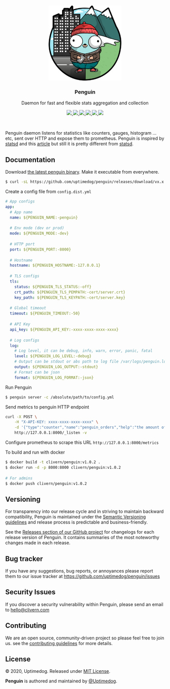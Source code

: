 <p align="center">
    <img src="/static/logo.png" width="230" />
    <h3 align="center">Penguin</h3>
    <p align="center">Daemon for fast and flexible stats aggregation and collection</p>
    <p align="center">
        <a href="https://github.com/uptimedog/penguin/actions/workflows/build.yml">
            <img src="https://github.com/uptimedog/penguin/actions/workflows/build.yml/badge.svg">
        </a>
        <a href="https://github.com/uptimedog/penguin/actions/workflows/release.yml">
            <img src="https://github.com/uptimedog/penguin/actions/workflows/release.yml/badge.svg">
        </a>
        <a href="https://github.com/uptimedog/penguin/releases">
            <img src="https://img.shields.io/badge/Version-1.0.2-red.svg">
        </a>
        <a href="https://goreportcard.com/report/github.com/uptimedog/penguin">
            <img src="https://goreportcard.com/badge/github.com/uptimedog/penguin?v=1.0.2">
        </a>
        <a href="https://hub.docker.com/r/clivern/penguin">
            <img src="https://img.shields.io/badge/Docker-Latest-green">
        </a>
        <a href="https://github.com/uptimedog/penguin/blob/main/LICENSE">
            <img src="https://img.shields.io/badge/LICENSE-MIT-orange.svg">
        </a>
    </p>
</p>
<br/>

Penguin daemon listens for statistics like counters, gauges, histogram ... etc, sent over HTTP and expose them to prometheus. Penguin is inspired by [statsd](https://github.com/statsd/statsd) and this [article](https://stripe.com/blog/canonical-log-lines) but still it is pretty different from [statsd](https://github.com/statsd/statsd).


## Documentation

Download [the latest penguin binary](https://github.com/uptimedog/penguin/releases). Make it executable from everywhere.

```bash
$ curl -sL https://github.com/uptimedog/penguin/releases/download/vx.x.x/penguin_x.x.x_OS.tar.gz | tar xz
```

Create a config file from `config.dist.yml`

```yaml
# App configs
app:
  # App name
  name: ${PENGUIN_NAME:-penguin}

  # Env mode (dev or prod)
  mode: ${PENGUIN_MODE:-dev}

  # HTTP port
  port: ${PENGUIN_PORT:-8000}

  # Hostname
  hostname: ${PENGUIN_HOSTNAME:-127.0.0.1}

  # TLS configs
  tls:
    status: ${PENGUIN_TLS_STATUS:-off}
    crt_path: ${PENGUIN_TLS_PEMPATH:-cert/server.crt}
    key_path: ${PENGUIN_TLS_KEYPATH:-cert/server.key}

  # Global timeout
  timeout: ${PENGUIN_TIMEOUT:-50}

  # API Key
  api_key: ${PENGUIN_API_KEY:-xxxx-xxxx-xxxx-xxxx}

  # Log configs
  log:
    # Log level, it can be debug, info, warn, error, panic, fatal
    level: ${PENGUIN_LOG_LEVEL:-debug}
    # Output can be stdout or abs path to log file /var/logs/penguin.log
    output: ${PENGUIN_LOG_OUTPUT:-stdout}
    # Format can be json
    format: ${PENGUIN_LOG_FORMAT:-json}
```

Run Penguin

```bash
$ penguin server -c /absolute/path/to/config.yml
```

Send metrics to penguin HTTP endpoint

```bash
curl -X POST \
    -H "X-API-KEY: xxxx-xxxx-xxxx-xxxx" \
    -d '{"type":"counter","name":"penguin_orders","help":"the amount of orders.","method":"inc","value":1,"labels":{"type":"trousers"}}' \
    http://127.0.0.1:8000/_listen -v
```

Configure prometheus to scrape this URL `http://127.0.0.1:8000/metrics`

To build and run with docker

```bash
$ docker build -t clivern/penguin:v1.0.2 .
$ docker run -d -p 8000:8000 clivern/penguin:v1.0.2

# For admins
$ docker push clivern/penguin:v1.0.2
```


## Versioning

For transparency into our release cycle and in striving to maintain backward compatibility, Penguin is maintained under the [Semantic Versioning guidelines](https://semver.org/) and release process is predictable and business-friendly.

See the [Releases section of our GitHub project](https://github.com/uptimedog/penguin/releases) for changelogs for each release version of Penguin. It contains summaries of the most noteworthy changes made in each release.


## Bug tracker

If you have any suggestions, bug reports, or annoyances please report them to our issue tracker at https://github.com/uptimedog/penguin/issues


## Security Issues

If you discover a security vulnerability within Penguin, please send an email to [hello@clivern.com](mailto:hello@clivern.com)


## Contributing

We are an open source, community-driven project so please feel free to join us. see the [contributing guidelines](CONTRIBUTING.md) for more details.


## License

© 2020, Uptimedog. Released under [MIT License](https://opensource.org/licenses/mit-license.php).

**Penguin** is authored and maintained by [@Uptimedog](http://github.com/uptimedog).
